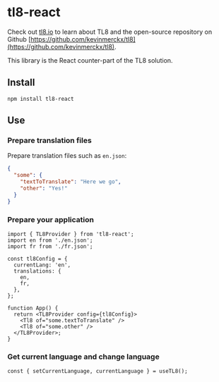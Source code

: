 # tl8-react

Check out [tl8.io](https://tl8.io) to learn about TL8 and the open-source repository on Github [https://github.com/kevinmerckx/tl8](https://github.com/kevinmerckx/tl8).

This library is the React counter-part of the TL8 solution.

## Install

```
npm install tl8-react
```

## Use

### Prepare translation files

Prepare translation files such as `en.json`:

```json
{
  "some": {
    "textToTranslate": "Here we go",
    "other": "Yes!"
  }
}
```

### Prepare your application

```tsx
import { TL8Provider } from 'tl8-react';
import en from './en.json';
import fr from './fr.json';

const tl8Config = {
  currentLang: 'en',
  translations: {
    en,
    fr,
  },
};

function App() {
  return <TL8Provider config={tl8Config}>
    <Tl8 of="some.textToTranslate" />
    <Tl8 of="some.other" />
  </TL8Provider>;
}
```

### Get current language and change language

```tsx
const { setCurrentLanguage, currentLanguage } = useTL8();
```


